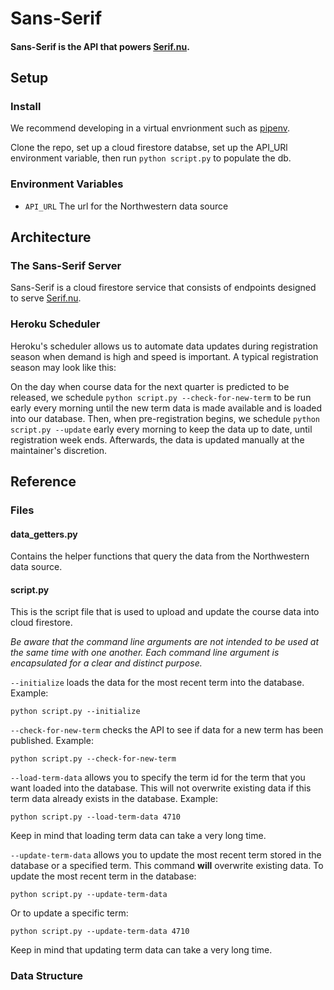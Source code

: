 # Sans-Serif
#### Sans-Serif is the API that powers [Serif.nu](https://serif.nu).

## Setup

### Install

We recommend developing in a virtual envrionment such as [pipenv](https://pipenv.readthedocs.io/en/latest/).

Clone the repo, set up a cloud firestore databse, set up the API_URl environment variable, then run `python script.py` to populate the db.

### Environment Variables

* `API_URL` The url for the Northwestern data source

## Architecture

### The Sans-Serif Server

Sans-Serif is a cloud firestore service that consists of endpoints designed to serve [Serif.nu](https://serif.nu).

### Heroku Scheduler

Heroku's scheduler allows us to automate data updates during registration season when demand is high and speed is important. A typical registration season may look like this:

On the day when course data for the next quarter is predicted to be released, we schedule `python script.py --check-for-new-term` to be run early every morning until the new term data is made available and is loaded into our database. Then, when pre-registration begins, we schedule `python script.py --update` early every morning to keep the data up to date, until registration week ends. Afterwards, the data is updated manually at the maintainer's discretion.

## Reference

### Files

#### data_getters.py
Contains the helper functions that query the data from the Northwestern data source.

#### script.py
This is the script file that is used to upload and update the course data into cloud firestore.

*Be aware that the command line arguments are not intended to be used at the same time with one another. Each command line argument is encapsulated for a clear and distinct purpose.*

`--initialize` loads the data for the most recent term into the database. Example:

```
python script.py --initialize
```

`--check-for-new-term` checks the API to see if data for a new term has been published. Example:

```
python script.py --check-for-new-term
```

`--load-term-data` allows you to specify the term id for the term that you want loaded into the database. This will not overwrite existing data if this term data already exists in the database. Example:

```
python script.py --load-term-data 4710
```

Keep in mind that loading term data can take a very long time.

`--update-term-data` allows you to update the most recent term stored in the database or a specified term. This command **will** overwrite existing data. To update the most recent term in the database:

```
python script.py --update-term-data
```

Or to update a specific term:

```
python script.py --update-term-data 4710
```

Keep in mind that updating term data can take a very long time.

### Data Structure

